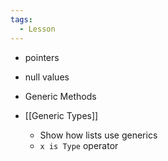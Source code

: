 ```yaml
---
tags:
  - Lesson
---
```

- pointers
- null values



- Generic Methods
- [[Generic Types]]
	- Show how lists use generics
	- `x is Type` operator